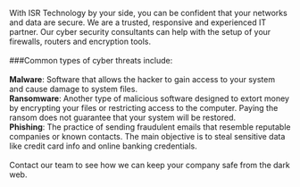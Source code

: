 With ISR Technology by your side, you can be confident that your networks and data are secure. We are a trusted, responsive and experienced IT partner. Our cyber security consultants can help with the setup of your firewalls, routers and encryption tools.<br>
<br>
###Common types of cyber threats include:<br>
<br>
**Malware**: Software that allows the hacker to gain  access to your system and cause damage to system files.<br>
**Ransomware**: Another type of malicious software designed to extort money by encrypting your files or restricting access to the computer. Paying the ransom does not guarantee that your system will be restored.<br>
**Phishing**: The practice of sending fraudulent emails that resemble reputable companies or known contacts. The main objective is to steal sensitive data like credit card info and online banking credentials.<br>
<br>
Contact our team to see how we can keep your company safe from the dark web.
